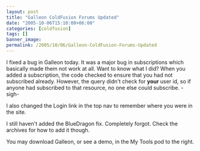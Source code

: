 ```yaml
---
layout: post
title: "Galleon ColdFusion Forums Updated"
date: "2005-10-06T15:10:00+06:00"
categories: [coldfusion]
tags: []
banner_image: 
permalink: /2005/10/06/Galleon-ColdFusion-Forums-Updated
---
```


I fixed a bug in Galleon today. It was a major bug in subscriptions which basically made them not work at all. Want to know what I did? When you added a subscription, the code checked to ensure that you had not subscribed already. However, the query didn't check for <b>your</b> user id, so if anyone had subscribed to that resource, no one else could subscribe. -sigh-

I also changed the Login link in the top nav to remember where you were in the site.

I still haven't added the BlueDragon fix. Completely forgot. Check the archives for how to add it though.

You may download Galleon, or see a demo, in the My Tools pod to the right.